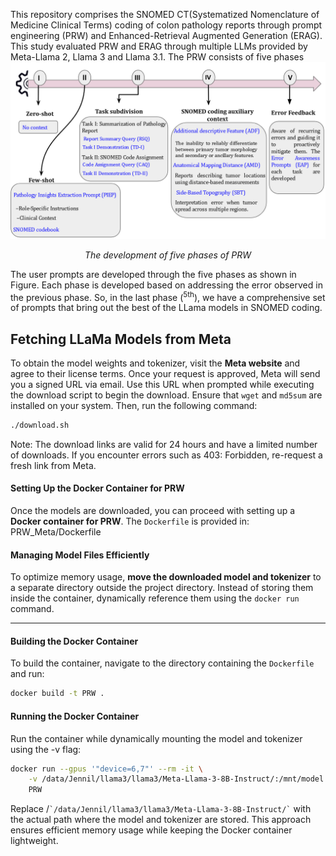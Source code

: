 This repository comprises the  SNOMED CT(Systematized Nomenclature of Medicine Clinical Terms) coding of colon pathology reports through prompt engineering (PRW) and Enhanced-Retrieval Augmented Generation (ERAG). This study evaluated PRW and ERAG through multiple LLMs provided by Meta-Llama 2, Llama 3 and Llama 3.1. The PRW consists of five phases
![screenshot](PRW_5_phases.png)
<p align="center"><em>The development of five phases of PRW</em></p>
The user prompts are developed through the five phases as shown in Figure. Each phase is developed based on addressing the error observed in the previous phase. So, in the last phase (<sup>5th</sup>), we have a comprehensive set of prompts that bring out the best of the LLama models in SNOMED coding.

## Fetching LLaMa Models from Meta
To obtain the model weights and tokenizer, visit the **Meta website** and agree to their license terms. Once your request is approved, Meta will send you a signed URL via email. Use this URL when prompted while executing the download script to begin the download. Ensure that `wget` and `md5sum` are installed on your system. Then, run the following command:
```bash
./download.sh
```
Note: The download links are valid for 24 hours and have a limited number of downloads. If you encounter errors such as 403: Forbidden, re-request a fresh link from Meta.

#### Setting Up the Docker Container for PRW

Once the models are downloaded, you can proceed with setting up a **Docker container for PRW**. The `Dockerfile` is provided in: PRW_Meta/Dockerfile


#### Managing Model Files Efficiently
To optimize memory usage, **move the downloaded model and tokenizer** to a separate directory outside the project directory. Instead of storing them inside the container, dynamically reference them using the `docker run` command.

---

#### **Building the Docker Container**
To build the container, navigate to the directory containing the `Dockerfile` and run:

```bash
docker build -t PRW .
```
#### **Running the Docker Container**
Run the container while dynamically mounting the model and tokenizer using the -v flag:

```bash
docker run --gpus '"device=6,7"' --rm -it \
    -v /data/Jennil/llama3/llama3/Meta-Llama-3-8B-Instruct/:/mnt/model \
    PRW
```
Replace /`` `/data/Jennil/llama3/llama3/Meta-Llama-3-8B-Instruct/` `` with the actual path where the model and tokenizer are stored. This approach ensures efficient memory usage while keeping the Docker container lightweight.






